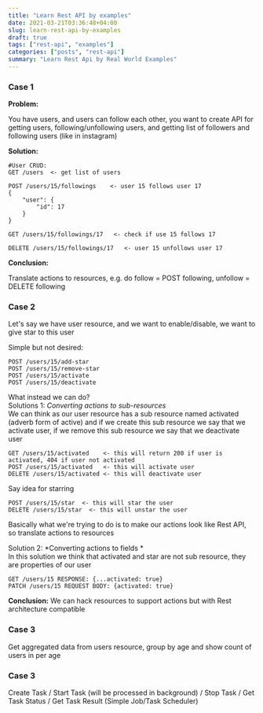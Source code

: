 ```yaml
---
title: "Learn Rest API by examples"
date: 2021-03-21T03:36:48+04:00
slug: learn-rest-api-by-examples
draft: true
tags: ["rest-api", "examples"]
categories: ["posts", "rest-api"]
summary: "Learn Rest Api by Real World Examples"
---
```


### Case 1
**Problem:**

You have users, and users can follow each other, you want to create API for getting users, following/unfollowing users, and getting list of followers and following users (like in instagram)

**Solution:**
```
#User CRUD:
GET /users  <- get list of users

POST /users/15/followings    <- user 15 follows user 17 
{
    "user": {
        "id": 17
    }
}

GET /users/15/followings/17   <- check if use 15 follows 17

DELETE /users/15/followings/17   <- user 15 unfollows user 17
```

**Conclusion:**

Translate actions to resources, e.g. do follow = POST following, unfollow = DELETE following

### Case 2
Let's say we have user resource, and we want to enable/disable, we want to give star to this user

Simple but not desired:
```
POST /users/15/add-star
POST /users/15/remove-star
POST /users/15/activate
POST /users/15/deactivate
```

What instead we can do?\
Solutions 1: *Converting actions to sub-resources*\
We can think as our user resource has a sub resource named activated (adverb form of active) and if we create this sub resource we say that we activate user, if we remove this sub resource we say that we deactivate user
```
GET /users/15/activated    <- this will return 200 if user is activated, 404 if user not activated
POST /users/15/activated   <- this will activate user
DELETE /users/15/activated <- this will deactivate user
```
Say idea for starring
```
POST /users/15/star  <- this will star the user
DELETE /users/15/star  <- this will unstar the user
```
Basically what we're trying to do is to make our actions look like Rest API, so translate actions to resources

Solution 2: *Converting actions to fields *\
In this solution we think that activated and star are not sub resource, they are properties of our user
```
GET /users/15 RESPONSE: {...activated: true}
PATCH /users/15 REQUEST BODY: {activated: true}
```

**Conclusion:**
We can hack resources to support actions but with Rest architecture compatible

### Case 3 
Get aggregated data from users resource, group by age and show count of users in per age

### Case 3
Create Task / Start Task (will be processed in background) / Stop Task / Get Task Status / Get Task Result (Simple Job/Task Scheduler)


